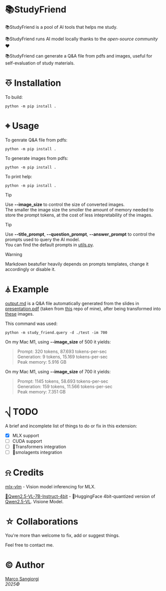 # 📚StudyFriend

📚StudyFriend is a pool of AI tools that helps me study. 

📚StudyFriend runs AI model locally thanks to the _open-source community_ ❤

📚StudyFriend can generate a Q&A file from pdfs and images, useful for self-evaluation of study materials.

# ⎑ Installation

To build: </br>
```text
python -m pip install .
```

# ⌖ Usage

To genrate Q&A file from pdfs: </br>
```text
python -m pip install .
```

To generate images from pdfs: </br>
```text
python -m pip install .
```

To print help: </br>
```text
python -m pip install .
```

> [!Tip]
> Use **--image_size** to control the size of converted images.</br>
> The smaller the image size the smoller the amount of memory needed to store the prompt tokens, at the cost of less intepretability of the images.

> [!Tip]
> Use **--title_prompt**, **--question_prompt**, **--answer_prompt** to control the prompts used to query the AI model.</br>
> You can find the default prompts in [utils.py](study_friend/utils.py).

> [!Warning]
> Markdown beatufier heavily depends on prompts templates, change it accordingly or disable it.

# ⏃ Example
[output.md](/tests/output.md) is a Q&A file automatically generated from the slides in [presentation.pdf](/tests/presentation.pdf) (taken from [this](https://github.com/sangioai/torchpace) repo of mine), after being transformed into [these](/tests/presentation) images.

This command was used:</br>
```text
python -m study_friend.query -d ./test -im 700  
```

On my Mac M1, using **--image_size** of 500 it yields:</br>
> Prompt: 320 tokens, 87.693 tokens-per-sec</br>
> Generation: 9 tokens, 15.169 tokens-per-sec</br>
> Peak memory: 5.916 GB</br>

On my Mac M1, using **--image_size** of 700 it yields:</br>
> Prompt: 1145 tokens, 58.693 tokens-per-sec</br>
> Generation: 159 tokens, 11.566 tokens-per-sec</br>
> Peak memory: 7.351 GB</br>


# ⎷ TODO

A brief and incomplete list of things to do or fix in this extension:
- [x] MLX support
- [ ] CUDA support
- [ ] 🤗Transformers integration
- [ ] 🤗smolagents integration

# ⍾ Credits

[mlx-vlm](https://github.com/Blaizzy/mlx-vlm) - Vision model inferencing for MLX.

[🤗Qwen2.5-VL-7B-Instruct-4bit](https://huggingface.co/mlx-community/Qwen2.5-VL-7B-Instruct-4bit) - 🤗HuggingFace 4bit-quantized version of [Qwen2.5-VL](https://github.com/QwenLM/Qwen2.5-VL). Visione Model.


# ☆ Collaborations

You're more than welcome to fix, add or suggest things.

Feel free to contact me.

# © Author

[Marco Sangiorgi](https://github.com/sangioai)
</br>
*2025©*
